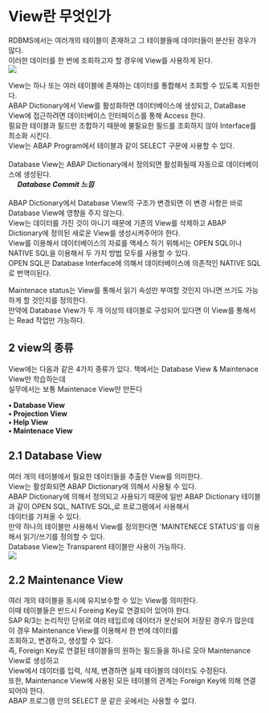 # View란 무엇인가
RDBMS에서는 여러개의 테이블이 존재하고 그 테이블들에 데이터들이 분산된 경우가 많다. <br>
이러한 데이터를 한 번에 조회하고자 할 경우에 View를 사용하게 된다.<br>
<img src = https://help.sap.com/doc/saphelp_snc70/7.0/en-US/cf/21ec5d446011d189700000e8322d00/sdic10_0_image002.gif> <br>

View는 하나 또는 여러 테이블에 존재하는 데이터를 통합해서 조회할 수 있도록 지원한다. <br>
ABAP Dictionary에서 View를 활성화하면 데이터베이스에 생성되고, DataBase View에 접근하려면 데이터베이스 인터페이스를 통해 Access 한다. <br>
필요한 테이블과 필드만 조합하기 때문에 불필요한 필드를 조회하지 않아 Interface를 최소화 시킨다. <br>
View는 ABAP Program에서 테이블과 같이 SELECT 구문에 사용할 수 있다. <br><br>
Database View는 ABAP Dictionary에서 정의되면 활성화될때 자동으로 데이터베이스에 생성된다. <br>
&emsp; ***Database Commit 느낌*** <br><br>
ABAP Dictionary에서 Database View의 구조가 변경되면 이 변경 사항은 바로 Database View에 영향을 주지 않는다. <br>
View는 데이터를 가진 것이 아니기 때문에 기존의 View를 삭제하고 ABAP Dictionary에 정의된 새로운 View를 생성시켜주어야 한다. <br>
View를 이용해서 데이터베이스의 자료를 액세스 하기 위해서는 OPEN SQL이나 NATIVE SQL을 이용해서 두 가지 방법 모두를 사용할 수 있다. <br>
OPEN SQL은 Database Interface에 의해서 데이터베이스에 의존적인 NATIVE SQL로 번역이된다. <br>

Maintenace status는 View를 통해서 읽기 속성만 부여할 것인지 아니면 쓰기도 가능하게 할 것인지를 정의한다. <br>
만약에 Database View가 두 개 이상의 테이블로 구성되어 있다면 이 View를 통해서는 Read 작업만 가능하다.

## 2 view의 종류
View에는 다음과 같은 4가지 종류가 있다. 책에서는 Database View & Maintenace View만 학습하는데 <br>
실무에서는 보통 Maintenace View만 만든다 <br>

**• Database View** <br>
**• Projection View** <br>
**• Help View** <br>
**• Maintenace View** <br>

## 2.1 Database View
여러 개의 테이블에서 필요한 데이터들을 추출한 View를 의미한다. <br>
View는 활성화되면 ABAP Dictionary에 의해서 사용될 수 있다. <br>
ABAP Dictionary에 의해서 정의되고 사용되기 때문에 일반 ABAP Dictionary 테이블과 같이 OPEN SQL, NATIVE SQL,로 프로그램에서 사용해서 <br>
데이터를 가져올 수 있다. <br>
만약 하나의 테이블만 사용해서 View를 정의한다면 'MAINTENECE STATUS'를 이용해서 읽기/쓰기를 정의할 수 있다. <br>
Database View는 Transparent 테이블만 사용이 가능하다. <br>
<img src = "https://help.sap.com/doc/12a2d87e6c531014bec0e63ea0208c21/7.0.40/en-US/loio6cc71055d1c4e879e10000000a174cb4_LowRes.png"> <br>

## 2.2 Maintenance View
여러 개의 테이블을 동시에 유지보수할 수 있는 View를 의미한다. <br>
이때 테이블들은 반드시 Foreing Key로 연결되어 있어야 한다. <br>
SAP R/3는 논리적인 단위로 여러 테입르에 데이터가 분산되어 저장된 경우가 많은데 이 경우 Maintenance View를 이용해서 한 번에 데이터를 <br>
조회하고, 변경하고, 생성할 수 있다. <br>
즉, Foreign Key로 연결된 테이블들의 원하는 필드들을 하나로 모아 Maintenance View로 생성하고 <br>
View에서 데이터를 입력, 삭제, 변경하면 실제 테이블의 데이터도 수정된다. <br>
또한, Maintenance View에 사용된 모든 테이블의 관계는 Foreign Key에 의해 연결되어야 한다. <br>
ABAP 프로그램 안의 SELECT 문 같은 곳에서는 사용할 수 없다.